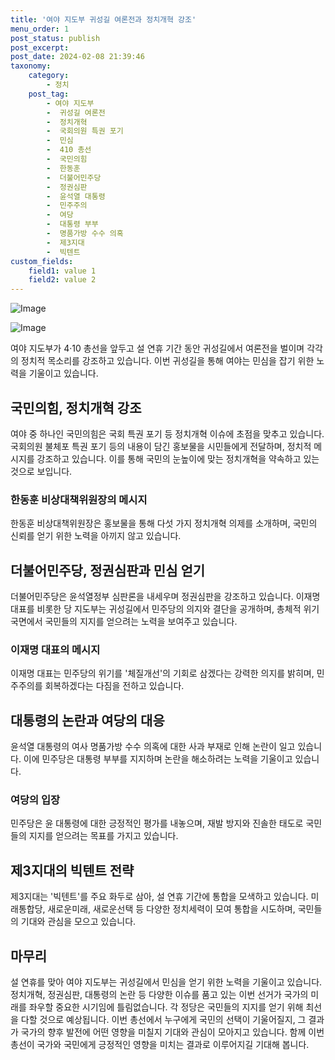 ```yaml
---
title: '여야 지도부 귀성길 여론전과 정치개혁 강조'
menu_order: 1
post_status: publish
post_excerpt: 
post_date: 2024-02-08 21:39:46
taxonomy:
    category:
        - 정치
    post_tag:
        - 여야 지도부
        -  귀성길 여론전
        -  정치개혁
        -  국회의원 특권 포기
        -  민심
        -  410 총선
        -  국민의힘
        -  한동훈
        -  더불어민주당
        -  정권심판
        -  윤석열 대통령
        -  민주주의
        -  여당
        -  대통령 부부
        -  명품가방 수수 의혹
        -  제3지대
        -  빅텐트
custom_fields:
    field1: value 1
    field2: value 2
---
```


![Image](https://imgnews.pstatic.net/image/022/2024/02/08/20240208511368_20240208171403052.jpg?type=w647)

![Image](https://imgnews.pstatic.net/image/022/2024/02/08/20240208511395_20240208171403078.jpg?type=w647)

여야 지도부가 4·10 총선을 앞두고 설 연휴 기간 동안 귀성길에서 여론전을 벌이며 각각의 정치적 목소리를 강조하고 있습니다. 이번 귀성길을 통해 여야는 민심을 잡기 위한 노력을 기울이고 있습니다. 
## 국민의힘, 정치개혁 강조
여야 중 하나인 국민의힘은 국회 특권 포기 등 정치개혁 이슈에 초점을 맞추고 있습니다. 국회의원 불체포 특권 포기 등의 내용이 담긴 홍보물을 시민들에게 전달하며, 정치적 메시지를 강조하고 있습니다. 이를 통해 국민의 눈높이에 맞는 정치개혁을 약속하고 있는 것으로 보입니다.
### 한동훈 비상대책위원장의 메시지
한동훈 비상대책위원장은 홍보물을 통해 다섯 가지 정치개혁 의제를 소개하며, 국민의 신뢰를 얻기 위한 노력을 아끼지 않고 있습니다.
## 더불어민주당, 정권심판과 민심 얻기
더불어민주당은 윤석열정부 심판론을 내세우며 정권심판을 강조하고 있습니다. 이재명 대표를 비롯한 당 지도부는 귀성길에서 민주당의 의지와 결단을 공개하며, 총체적 위기 국면에서 국민들의 지지를 얻으려는 노력을 보여주고 있습니다.
### 이재명 대표의 메시지
이재명 대표는 민주당의 위기를 '체질개선'의 기회로 삼겠다는 강력한 의지를 밝히며, 민주주의를 회복하겠다는 다짐을 전하고 있습니다.
## 대통령의 논란과 여당의 대응
윤석열 대통령의 여사 명품가방 수수 의혹에 대한 사과 부재로 인해 논란이 일고 있습니다. 이에 민주당은 대통령 부부를 지지하며 논란을 해소하려는 노력을 기울이고 있습니다.
### 여당의 입장
민주당은 윤 대통령에 대한 긍정적인 평가를 내놓으며, 재발 방지와 진솔한 태도로 국민들의 지지를 얻으려는 목표를 가지고 있습니다.
## 제3지대의 빅텐트 전략
제3지대는 '빅텐트'를 주요 화두로 삼아, 설 연휴 기간에 통합을 모색하고 있습니다. 미래통합당, 새로운미래, 새로운선택 등 다양한 정치세력이 모여 통합을 시도하며, 국민들의 기대와 관심을 모으고 있습니다.
## 마무리
설 연휴를 맞아 여야 지도부는 귀성길에서 민심을 얻기 위한 노력을 기울이고 있습니다. 정치개혁, 정권심판, 대통령의 논란 등 다양한 이슈를 품고 있는 이번 선거가 국가의 미래를 좌우할 중요한 시기임에 틀림없습니다. 각 정당은 국민들의 지지를 얻기 위해 최선을 다할 것으로 예상됩니다. 이번 총선에서 누구에게 국민의 선택이 기울어질지, 그 결과가 국가의 향후 발전에 어떤 영향을 미칠지 기대와 관심이 모아지고 있습니다. 함께 이번 총선이 국가와 국민에게 긍정적인 영향을 미치는 결과로 이루어지길 기대해 봅니다.
